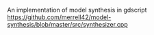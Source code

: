 An implementation of model synthesis in gdscript 
https://github.com/merrell42/model-synthesis/blob/master/src/synthesizer.cpp
